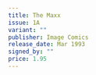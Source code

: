 ```yaml
---
title: The Maxx
issue: 1A
variant: ""
publisher: Image Comics
release_date: Mar 1993
signed_by: ""
price: 1.95
---
```

